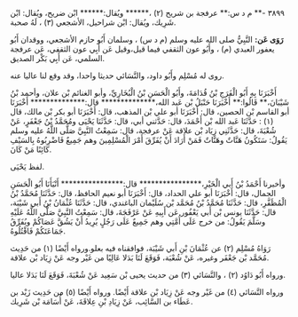 ٣٨٩٩ -** م د س:** عرفجة بن شريح (٢) ،****** ويُقال:****** ابْن ضريح، ويُقال: ابْن شَرِيك، ويُقال: ابْن شراحيل، الأشجعي (٣) ، لَهُ صحبة.

**رَوَى عَن:** النَّبِيُّ صلى الله عليه وسلم (م د س) ، وسلمان أَبُو حازم الأشجعي، ووقدان أَبُو يعفور العبدي (م) ، وأَبُو عون الثقفي فيما قيل،وقيل عَن أَبِي عون الثقفي، عَن عرفجة السلمي، عَن أَبِي بَكْر الصديق.

روى له مُسْلِم وأَبُو داود، والنَّسَائي حديثا واحدا، وقد وقع لنا عاليا عنه.

أَخْبَرَنَا بِهِ أَبُو الْفَرَجِ بْنُ قُدَامَةَ، وأَبُو الْحَسَنِ بْنُ الْبُخَارِيِّ، وأبو الغنائم بْن علان، وأحمد بْنُ شَيْبَانَ،** قَالُوا:** أَخْبَرَنَا حَنْبَلُ بْن عَبد الله،************** قال:************** أَخْبَرَنَا أبو القاسم بْن الحصين، قال: أَخْبَرَنَا أبو علي بْن المذهب، قال: أَخْبَرَنَا أبو بكر بْن مالك، قال (١) : حَدَّثَنَا عَبد الله بْن أَحْمَدَ، قال: حَدَّثني أبي، قال: حَدَّثَنَا يَحْيَى ومُحَمَّدُ بْنُ جَعْفَرٍ، عَنْ شُعْبَةَ، قال: حَدَّثَنِي زِيَاد بْن علاقة عَنْ عرفجة، قال: سَمِعْتُ النَّبِيَّ صَلَّى اللَّهُ عليه وسلم يَقُولُ: سَتَكُونُ هَنَّاتٌ وهَنَّاتٌ فَمَنْ أَرَادَ أَنْ يُفَرِّقَ أَمْرَ الْمُسْلِمِينَ وهم جَمِيعٌ فَاضْرِبُوهُ بِالسَيْفِ كَائِنًا مَنْ كَانَ.

لفظ يَحْيَى.

وأخبرنا أَحْمَدُ بْنُ أَبي الْخَيْرِ،**************** قال:**************** أَنْبَأَنَا أَبُو الْحَسَنِ الجمال، قال: أَخْبَرَنَا أبو علي الحداد، قال: أَخْبَرَنَا أبو نعيم الحافظ، قال: حَدَّثَنَا مُحَمَّدُ بْنُ الْمُظَفَّرِ، قال: حَدَّثَنَا مُحَمَّدُ بْنُ مُحَمَّد بْن سُلَيْمان الباغندي، قال: حَدَّثَنَا عُثْمَانُ بْنُ أَبي شَيْبَة، قال: حَدَّثَنَا يونس بْن أَبي يَعْفُور عَن أَبِيهِ عَنْ عَرْفَجَةَ، قال: سَمِعْتُ النَّبِيَّ صَلَّى اللَّهُ عَلَيْهِ وسَلَّمَ يَقُولُ: من خرج عَلَى أُمَّتِي وهم جَمِيعٌ عَلَى رَجُلٍ يُرِيدُ أَنْ يَشُقَّ عَصَاكُمْ ويُفَرِّقُ جَمَاعَتَكُمْ فَاقْتُلُوهُ.

رَوَاهُ مُسْلِم (٢) عن عُثْمَانَ بْنِ أَبي شَيْبَة، فوافقناه فيه بعلو.ورواه أَيْضًا (١) من حَدِيث مُحَمَّد بْن جَعْفَر وغيره، عَنْ شُعْبَة، فَوَقَعَ لَنَا بَدَلا عَالِيًا من غَيْر وجه عَنْ زِيَاد بْن علاقة.

ورواه أَبُو دَاوُد (٢) ، والنَّسَائي (٣) من حديث يحيى بْن سَعِيد عَنْ شُعْبَةَ، فَوَقَعَ لَنَا بَدَلا عاليا.

ورواه النَّسَائي (٤) من غَيْر وجه عَنْ زِيَاد بْن علاقة أَيْضًا. ورواه أَيْضًا (٥) من حَدِيث زَيْد بن عَطَاء بن السَّائِب، عَنْ زِيَادِ بْنِ عِلاقَةَ، عَنْ أُسَامَة بْن شَرِيك.